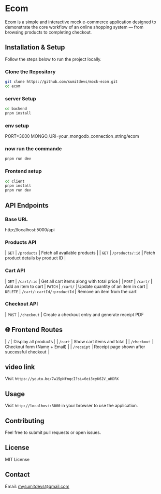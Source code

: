 # Ecom 
Ecom is a simple and interactive mock e-commerce application designed to demonstrate the core workflow of an online shopping system — from browsing products to completing checkout.

##  Installation & Setup

Follow the steps below to run the project locally.

###  Clone the Repository
```bash
git clone https://github.com/sumitdevs/mock-ecom.git
cd ecom
```
### server Setup
```bash
cd backend
pnpm install
```
### env setup 
PORT=3000
MONGO_URI=your_mongodb_connection_string/ecom

### now run the commande
```bash
pnpm run dev 
```
### Frontend setup
```bash
cd client
pnpm install
pnpm run dev 
```

##  API Endpoints

### Base URL
http://localhost:5000/api

### Products API

| `GET` | `/products` | Fetch all available products |
| `GET` | `/products/:id` | Fetch product details by product ID |


### Cart API

| `GET` | `/cart/:id` | Get all cart items along with total price |
| `POST` | `/cart/` | Add an item to cart 
| `PATCH` | `/cart/` | Update quantity of an item in cart
| `DELETE` | `/cart/:cartId/:productId` | Remove an item from the cart 


### Checkout API


| `POST` | `/checkout` | Create a checkout entry and generate receipt PDF


## 🌐 Frontend Routes

| `/` | Display all products |
| `/cart` | Show cart items and total |
| `/checkout` | Checkout form (Name + Email) |
| `/receipt` | Receipt page shown after successful checkout |


## video link
Visit `https://youtu.be/7w15pNfnqcI?si=6ei3cyK62V_uHDRX` 

## Usage
Visit `http://localhost:3000` in your browser to use the application.

## Contributing
Feel free to submit pull requests or open issues.

## License
MIT License

## Contact
Email: mysumitdevs@gmail.com